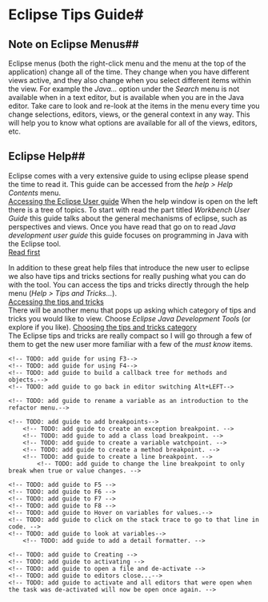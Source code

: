 # Eclipse Tips Guide#

## Note on Eclipse Menus##
Eclipse menus (both the right-click menu and the menu at the top of the application) change all of
the time. They change when you have different views active, and they also change when you select 
different items within the view. For example the _Java..._ option under the _Search_ menu is not 
available when in a text editor, but is available when you are in the Java editor. Take care to 
look and re-look at the items in the menu every time you change selections, editors, views, or 
the general context in any way. This will help you to know what options are available for all of 
the views, editors, etc.

## Eclipse Help##
Eclipse comes with a very extensive guide to using eclipse please spend the time to read it. This 
guide can be accessed from the _help > Help Contents_ menu.  
[Accessing the Eclipse User guide](https://github.com/amplafi/amplafi-opensource-parent/raw/master/readme-images/eclipseHelpMenu.png)
When the help window is open on the left there is a tree of topics. To start with read the part 
titled _Workbench User Guide_ this guide talks about the general mechanisms of eclipse, such as 
perspectives and views. Once you have read that go on to read _Java development user guide_ this 
guide focuses on programming in Java with the Eclipse tool.  
[Read first](https://github.com/amplafi/amplafi-opensource-parent/raw/master/readme-images/eclipseHelp.png)  

In addition to these great help files that introduce the new user to eclipse we also have tips and 
tricks sections for really pushing what you can do with the tool. You can access the tips and tricks 
directly through the help menu (_Help > Tips and Tricks..._).  
[Accessing the tips and tricks](https://github.com/amplafi/amplafi-opensource-parent/raw/master/readme-images/eclipseTipsAndTricks.png)  
There will be another menu that pops up asking which category of tips and tricks you would like 
to view. Choose _Eclipse Java Development Tools_ (or explore if you like).
[Choosing the tips and tricks category](https://github.com/amplafi/amplafi-opensource-parent/raw/master/readme-images/eclipseTipsAndTricksChooser.png)  
The Eclipse tips and tricks are really compact so I will go through a few of them to get the new
user more familiar with a few of the _must know_ items.  

<!-- TODO: add guide to change what tasks show up in the task view. -->
<!-- TODO: add guide to change what you are warned about in the java compiler. -->
<!-- TODO: add guide to Format code !!!-->
<!-- TODO: add guide to quickly move between objects by their relationship to each other. -->
    <!-- TODO: add guide for using F3-->
    <!-- TODO: add guide for using F4-->
    <!-- TODO: add guide to build a callback tree for methods and objects.-->
    <!-- TODO: add guide to go back in editor switching Alt+LEFT-->
<!-- TODO: add guide to searching in files, the project, the workspace. Should also include info on searching for objects, and other types of items. -->
<!-- TODO: add guide to Refactor. -->
    <!-- TODO: add guide to rename a variable as an introduction to the refactor menu.-->
<!-- TODO: add guide to Debugging - this article covers debuggin well enough that most of these items do not need to be covered. http://www.vogella.de/articles/EclipseDebugging/article.html#advanced_class -->
    <!-- TODO: add guide to add breakpoints-->
        <!-- TODO: add guide to create an exception breakpoint. -->
        <!-- TODO: add guide to add a class load breakpoint. -->
        <!-- TODO: add guide to create a variable watchpoint. -->
        <!-- TODO: add guide to create a method breakpoint. -->
        <!-- TODO: add guide to create a line breakpoint. -->
            <!-- TODO: add guide to change the line breakpoint to only break when true or value changes. -->
<!-- TODO: add guide to step through code.-->
    <!-- TODO: add guide to F5 -->
    <!-- TODO: add guide to F6 -->
    <!-- TODO: add guide to F7 -->
    <!-- TODO: add guide to F8 -->
    <!-- TODO: add guide to Hover on variables for values.-->
    <!-- TODO: add guide to click on the stack trace to go to that line in code. -->
    <!-- TODO: add guide to look at variables-->
        <!-- TODO: add guide to add a detail formatter. -->
<!-- TODO: add guide to mylyn tasks -->
    <!-- TODO: add guide to Creating -->
    <!-- TODO: add guide to activating -->
    <!-- TODO: add guide to open a file and de-activate -->
    <!-- TODO: add guide to editors close...-->
    <!-- TODO: add guide to activate and all editors that were open when the task was de-activated will now be open once again. -->
<!-- TODO: add guide to perspectives? and views ?-->
<!-- TODO: add guide to general shortcuts to switch between views and editors Ctrl+F6 and Ctrl+F7 -->
